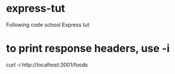 # express-tut
Following code school Express tut


# to print response headers, use -i
curl -i http://localhost:3001/foods
